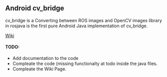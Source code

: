 ## Android cv_bridge

cv_bridge is a Converting between ROS images and OpenCV images library in rosjava is the first pure Android Java implementation of cv_bridge.

[Wiki](http://wiki.ros.org/cv_bridge/Tutorials/Converting%20between%20ROS%20images%20and%20OpenCV%20images%20%28Android%20Java%29#preview)

#### TODO:
* Add documentation to the code
* Compleate the code (missing functionalty at todo inside the java files.
* Compleate the Wiki Page.
